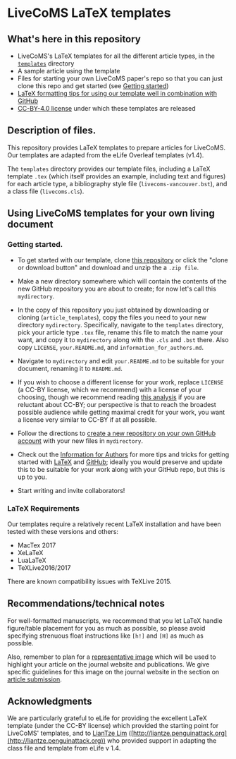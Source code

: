 # LiveCoMS LaTeX templates

## What's here in this repository

- LiveCoMS's LaTeX templates for all the different article types, in the [`templates`](templates) directory
- A sample article using the template
- Files for starting your own LiveCoMS paper's repo so that you can just clone this repo and get started (see [Getting started](#getting-started))
- [LaTeX formatting tips for using our template well in combination with GitHub](information_for_authors.md)
- [CC-BY-4.0 license](https://creativecommons.org/licenses/by/4.0/) under which these templates are released

## Description of files.
This repository provides LaTeX templates to prepare articles for LiveCoMS.
Our templates are adapted from the eLife Overleaf templates (v1.4).

The `templates` directory provides our template files, including a LaTeX template `.tex` (which itself provides an example, including text and figures) for each article type, a bibliography style file (`livecoms-vancouver.bst`), and a class file (`livecoms.cls`).

## Using LiveCoMS templates for your own living document

### Getting started.

* To get started with our template, clone [this repository](https://github.com/livecomsjournal/article_templates) or click the "clone or download button" and download and unzip the a `.zip file`.

* Make a new directory somewhere which will contain the contents of the new GitHub repository you are about to create; for now let's call this `mydirectory`.

* In the copy of this repository you just obtained by downloading or cloning (`article_templates`), copy the files you need to your new directory `mydirectory`. Specifically, navigate to the `templates` directory, pick your article type `.tex` file, rename this file to match the name your want, and copy it to `mydirectory` along with the `.cls` and `.bst` there. Also copy `LICENSE`, `your.README.md`, and `information_for_authors.md`.

* Navigate to `mydirectory` and edit `your.README.md` to be suitable for your document, renaming it to `README.md`.

* If you wish to choose a different license for your work, replace `LICENSE` (a CC-BY license, which we recommend) with a license of your choosing, though we recommend reading [this analysis](http://openaccess.ox.ac.uk/2013/06/13/cc-by-what-does-it-mean-for-scholarly-articles-3/) if you are reluctant about CC-BY; our perspective is that to reach the broadest possible audience while getting maximal credit for your work, you want a license very similar to CC-BY if at all possible.

* Follow the directions to [create a new repository on your own GitHub account](https://help.github.com/articles/adding-an-existing-project-to-github-using-the-command-line/) with your new files in `mydirectory`.

* Check out the [Information for Authors](information_for_authors.md) for more tips and tricks for getting started with [LaTeX](https://www.latex-project.org/) and [GitHub](https://github.com); ideally you would preserve and update this to be suitable for your work along with your GitHub repo, but this is up to you.

* Start writing and invite collaborators!

### LaTeX Requirements

Our templates require a relatively recent LaTeX installation and have been tested with these versions and others:
- MacTex 2017
- XeLaTeX
- LuaLaTeX
- TeXLive2016/2017

There are known compatibility issues with TeXLive 2015.

## Recommendations/technical notes

For well-formatted manuscripts, we recommend that you let LaTeX handle figure/table placement for you as much as possible, so please avoid specifying strenuous float instructions like `[h!]` and `[H]` as much as possible.

Also, remember to plan for a [representative image](https://livecomsjournal.github.io/authors/policies/index.html#article-submission) which will be used to highlight your article on the journal website and publications. We give specific guidelines for this image on the journal website in the section on [article submission](https://livecomsjournal.github.io/authors/policies/index.html#article-submission).

## Acknowledgments
We are particularly grateful to eLife for providing the excellent LaTeX template (under the CC-BY license) which provided the starting point for LiveCoMS' templates, and to [LianTze Lim](https://github.com/liantze) ([http://liantze.penguinattack.org](http://liantze.penguinattack.org)) who provided support in adapting the class file and template from eLife v 1.4.
